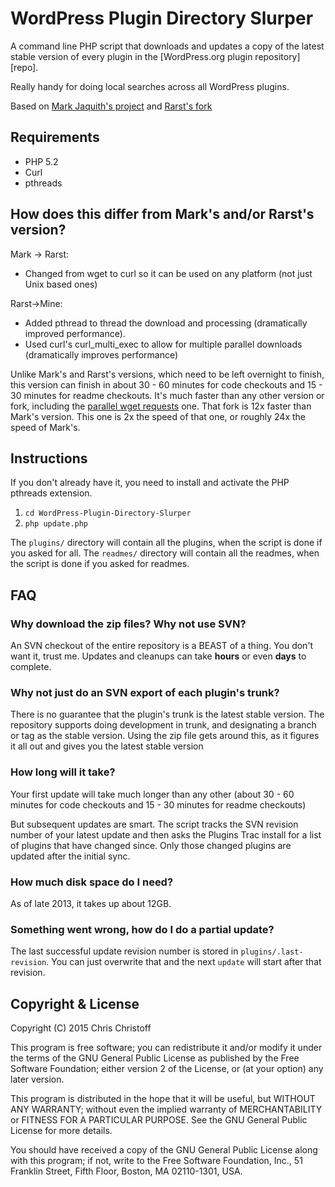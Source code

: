 WordPress Plugin Directory Slurper
==================================

A command line PHP script that downloads and updates a copy of the latest stable
version of every plugin in the [WordPress.org plugin repository][repo].

Really handy for doing local searches across all WordPress plugins.

Based on [Mark Jaquith's project](https://github.com/markjaquith/WordPress-Plugin-Directory-Slurper/) and [Rarst's fork](https://github.com/Rarst/WordPress-Plugin-Directory-Slurper/)

Requirements
------------

* PHP 5.2
* Curl
* pthreads

How does this differ from Mark's and/or Rarst's version?
------------

Mark -> Rarst:
* Changed from wget to curl so it can be used on any platform (not just Unix based ones)

Rarst->Mine:
* Added pthread to thread the download and processing (dramatically improved performance). 
* Used curl's curl_multi_exec to allow for multiple parallel downloads (dramatically improves performance)

Unlike Mark's and Rarst's versions, which need to be left overnight to finish, this version can finish in about 30 - 60 minutes for code checkouts and 15 - 30 minutes for readme checkouts. It's much faster than any other version or fork, including the [parallel wget requests](https://github.com/markjaquith/WordPress-Plugin-Directory-Slurper/pull/12) one. That fork is 12x faster than Mark's version. This one is 2x the speed of that one, or roughly 24x the speed of Mark's.


Instructions
------------
If you don't already have it, you need to install and activate the PHP pthreads extension.

1. `cd WordPress-Plugin-Directory-Slurper`
2. `php update.php`

The `plugins/` directory will contain all the plugins, when the script is done if you asked for all.
The `readmes/` directory will contain all the readmes, when the script is done if you asked for readmes.

FAQ
----

### Why download the zip files? Why not use SVN? ###

An SVN checkout of the entire repository is a BEAST of a thing. You don't want it, 
trust me. Updates and cleanups can take **hours** or even **days** to complete.

### Why not just do an SVN export of each plugin's trunk? ###

There is no guarantee that the plugin's trunk is the latest stable version. The 
repository supports doing development in trunk, and designating a branch or tag 
as the stable version. Using the zip file gets around this, as it figures it all 
out and gives you the latest stable version

### How long will it take? ###

Your first update will take much longer than any other (about 30 - 60 minutes for code checkouts and 15 - 30 minutes for readme checkouts)

But subsequent updates are smart. The script tracks the SVN revision number of your
latest update and then asks the Plugins Trac install for a list of plugins that have 
changed since. Only those changed plugins are updated after the initial sync.

### How much disk space do I need? ###

As of late 2013, it takes up about 12GB.

### Something went wrong, how do I do a partial update? ###

The last successful update revision number is stored in `plugins/.last-revision`. 
You can just overwrite that and the next `update` will start after that revision.

Copyright & License
-------------------
Copyright (C) 2015 Chris Christoff

This program is free software; you can redistribute it and/or
modify it under the terms of the GNU General Public License
as published by the Free Software Foundation; either version 2
of the License, or (at your option) any later version.

This program is distributed in the hope that it will be useful,
but WITHOUT ANY WARRANTY; without even the implied warranty of
MERCHANTABILITY or FITNESS FOR A PARTICULAR PURPOSE.  See the
GNU General Public License for more details.

You should have received a copy of the GNU General Public License
along with this program; if not, write to the Free Software
Foundation, Inc., 51 Franklin Street, Fifth Floor, Boston, MA  02110-1301, USA.
